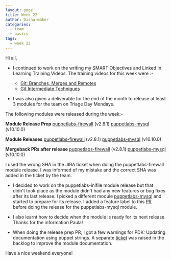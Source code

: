 ```yaml
---
layout: page
title: Week 22
author: Disha-maker
categories:
  - team
  - basics
tags:
  - week 22
---
```


Hi all,

- I continued to work on the writing my SMART Objectives and Linked In Learning Training Videos.
The training videos for this week were :-
  - [Git: Branches, Merges and Remotes](https://www.linkedin.com/learning/git-branches-merges-and-remotes/unlock-powerful-code-management-and-collaboration-tools-in-git?u=2098212)
  - [Git Intermediate Techniques](https://www.linkedin.com/learning/git-intermediate-techniques/delete-local-and-remote-branches?u=2098212)

- I was also given a deliverable for the end of the month to release at least 3 modules for the team on Triage Day Mondays.

The following modules were released during the week:-

**Module Release Prep**
    [puppetlabs-firewall](https://github.com/puppetlabs/puppetlabs-firewall/pull/969) (v2.8.1)
    [puppetlabs-mysql](https://github.com/puppetlabs/puppetlabs-mysql/pull/1364) (v10.10.0)

**Module Releases**
    [puppetlabs-firewall](https://forge.puppet.com/puppetlabs/firewall) (v2.8.1)
    [puppetlabs-mysql](https://forge.puppet.com/puppetlabs/mysql) (v10.10.0)

**Mergeback PRs after release**
    [puppetlabs-firewall](https://github.com/puppetlabs/puppetlabs-firewall/pull/970) (v2.8.1)
    [puppetlabs-mysql](https://github.com/puppetlabs/puppetlabs-mysql/pull/1365) (v10.10.0)

I used the wrong SHA in the JIRA ticket when doing the puppetlabs-firewall module release. I was informed of my mistake and the correct SHA was added in the ticket by the team.

- I decided to work on the puppetlabs-inifile module release but that didn't took place as the module didn't had any new features or bug fixes after its last release. I picked a different module [puppetlabs-mysql](https://github.com/puppetlabs/puppetlabs-mysql) and started to prepare for its release. I added a feature label to this [PR](https://github.com/puppetlabs/puppetlabs-mysql/pull/1360) before doing the release for the puppetlabs-mysql module.

- I also learnt how to decide when the module is ready for its next release. Thanks for the information Paula!

- When doing the release prep PR, I got a few warnings for PDK: Updating documentation using puppet strings. A separate [ticket](https://tickets.puppetlabs.com/browse/IAC-1430) was raised in the backlog to improve the module documentation.

Have a nice weekend everyone!